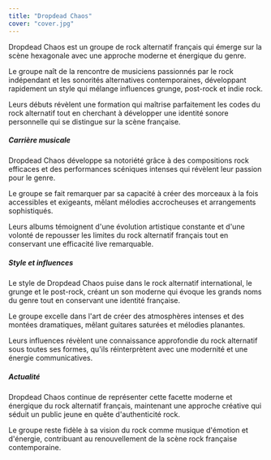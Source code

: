 ```yaml
---
title: "Dropdead Chaos"
cover: "cover.jpg"
---
```


Dropdead Chaos est un groupe de rock alternatif français qui émerge sur la scène hexagonale avec une approche moderne et
énergique du genre.

Le groupe naît de la rencontre de musiciens passionnés par le rock indépendant et les sonorités alternatives
contemporaines, développant rapidement un style qui mélange influences grunge, post-rock et indie rock.

Leurs débuts révèlent une formation qui maîtrise parfaitement les codes du rock alternatif tout en cherchant à
développer une identité sonore personnelle qui se distingue sur la scène française.


##### Carrière musicale

Dropdead Chaos développe sa notoriété grâce à des compositions rock efficaces et des performances scéniques intenses qui
révèlent leur passion pour le genre.

Le groupe se fait remarquer par sa capacité à créer des morceaux à la fois accessibles et exigeants, mêlant mélodies
accrocheuses et arrangements sophistiqués.

Leurs albums témoignent d'une évolution artistique constante et d'une volonté de repousser les limites du rock
alternatif français tout en conservant une efficacité live remarquable.


##### Style et influences

Le style de Dropdead Chaos puise dans le rock alternatif international, le grunge et le post-rock, créant un son moderne
qui évoque les grands noms du genre tout en conservant une identité française.

Le groupe excelle dans l'art de créer des atmosphères intenses et des montées dramatiques, mêlant guitares saturées et
mélodies planantes.

Leurs influences révèlent une connaissance approfondie du rock alternatif sous toutes ses formes, qu'ils réinterprètent
avec une modernité et une énergie communicatives.


##### Actualité

Dropdead Chaos continue de représenter cette facette moderne et énergique du rock alternatif français, maintenant une
approche créative qui séduit un public jeune en quête d'authenticité rock.

Le groupe reste fidèle à sa vision du rock comme musique d'émotion et d'énergie, contribuant au renouvellement de la
scène rock française contemporaine.
